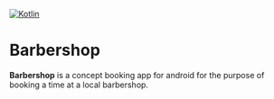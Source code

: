 [![Kotlin](https://img.shields.io/badge/kotlin-1.5.10-red.svg)](http://kotlinlang.org/)

# Barbershop

**Barbershop** is a concept booking app for android for the purpose of booking a time at a local barbershop.
